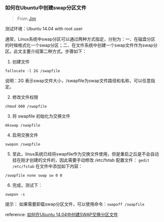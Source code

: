 ### 如何在Ubuntu中创建swap分区文件

> From [Jim](http://blog.163.com/ljf_gzhu/blog/static/1315534402015669052134/)

测试环境：Ubuntu 14.04 with root user

通常，Linux系统中swap分区可以通过两种方式指定，分别为：一、在磁盘分区的时候格式化一个swap分区；二、在文件系统中创建一个swap文件作为swap分区。此文主要介绍第二种方式。步骤如下：

1. 创建文件

```
fallocate -l 2G /swapfile
```
说明：2G 表示swap文件大小，/swapfile为swap文件路径和名称，可以任意指定。

2. 修改文件权限

```
chmod 600 /swapfile
```

3. 将 swapfile 初始化为交换文件

```
mkswap /swapfile
```

4. 启用交换文件

```
swapon /swapfile
```

5. 至此，linux系统已经将swapfile作为交换文件使用，但是重启之后是不会自动挂在刚才创建的文件的，因此需要手动修改 /etc/fstab 配置文件：
`gedit /etc/fstab`
在文件中添加如下内容：

```
/swapfile none swap sw 0 0
```

6. 完成，测试下：

```
swapon -s
```

提示：
    如果需要卸载swap分区文件，可以使用命令：`swapoff /swapfile`

reference: [如何在Ubuntu 14.04中创建SWAP交换分区文件](http://www.linuxidc.com/Linux/2014-08/105223.htm)